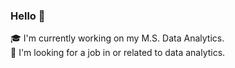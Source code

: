 ### Hello 👋

🎓 I'm currently working on my M.S. Data Analytics.  
🔭 I'm looking for a job in or related to data analytics.
